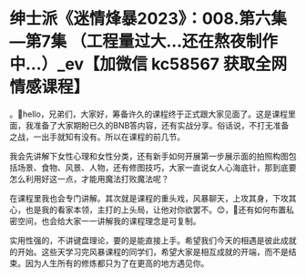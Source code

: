 # 绅士派《迷情烽暴2023》：008.第六集—第7集 （工程量过大…还在熬夜制作中…）_ev【加微信 kc58567 获取全网情感课程】

。🎼hello，兄弟们，大家好，筹备许久的课程终于正式跟大家见面了。这是课程里面，我准备了大家期盼已久的BNB答内容，还有实战分享。俗话说，不打无准备之战，一出手就知有没有。所以在课程的前几节。

我会先讲解下女性心理和女性分类，还有新手如何开展第一步展示面的拍照构图包括场景、食物、风景、人物，还有修图技巧，大家一直说女人心海底针，那到底要怎么利用好这一点，才能用魔法打败魔法呢？

在课程里我也会专门讲解。其次就是课程的重头戏，风暴聊天，上攻其身，下攻其心，也是我的看家本领，主打的上头局，让他对你欲罢不。😊，🎼还有如何布置私密空间，也会给大家一一讲解我的课程理念是可复制。

实用性强的，不讲键盘理论，要的是能直接上手。希望我们今天的相遇是彼此成就的开始。这些天学习完风暴课程的同学们，希望大家是相互成就的开端，而不是结束。因为人生所有的修炼都只为了在更高的地方遇见你。

